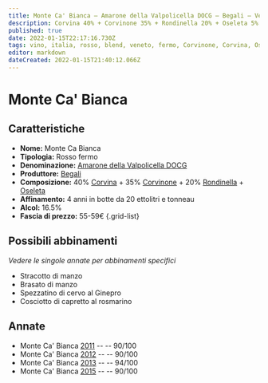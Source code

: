 ```yaml
---
title: Monte Ca' Bianca – Amarone della Valpolicella DOCG – Begali – Veneto (IT) – 55-59€ – 4★-5★
description: Corvina 40% + Corvinone 35% + Rondinella 20% + Oseleta 5% | Stracotto di manzo – Brasato di manzo – Spezzatino di cervo al Ginepro – Cosciotto di capretto al rosmarino
published: true
date: 2022-01-15T22:17:16.730Z
tags: vino, italia, rosso, blend, veneto, fermo, Corvinone, Corvina, Oseleta, Prezzi | 55-59€, Rondinella, Alimento | manzo, Cottura | stracotto, Cottura | brasato,  Spezzatino di cervo al Ginepro, Cosciotto di capretto al rosmarino
editor: markdown
dateCreated: 2022-01-15T21:40:12.066Z
---
```


# Monte Ca' Bianca

## Caratteristiche
- **Nome:** Monte Ca Bianca
- **Tipologia:** Rosso fermo
- **Denominazione:** [Amarone della Valpolicella DOCG](/denominazioni/Italia/Veneto/DOCG/Amarone-della-Valpolicella)
- **Produttore:** [Begali](/produttori/Italia/Veneto/Begali) 
- **Composizione:** 40% [Corvina](/vitigni/Italia/bacca-nera/corvina) + 35% [Corvinone](/vitigni/Italia/bacca-nera/corvinone) + 20% [Rondinella](/vitigni/Italia/bacca-nera/rondinella) + [Oseleta](/vitigni/Italia/bacca-nera/oseleta)
- **Affinamento:** 4 anni in botte da 20 ettolitri e tonneau 
- **Alcol:** 16.5%
- **Fascia di prezzo:** 55-59€
{.grid-list}




## Possibili abbinamenti
*Vedere le singole annate per abbinamenti specifici*

- Stracotto di manzo
- Brasato di manzo
- Spezzatino di cervo al Ginepro
- Cosciotto di capretto al rosmarino

## Annate
- Monte Ca' Bianca [2011](vini/Italia/Veneto/Begali/Amarone-Monte-Ca-Bianca/2011) -- <span class="star-4"></span> -- 90/100
- Monte Ca' Bianca [2012](vini/Italia/Veneto/Begali/Amarone-Monte-Ca-Bianca/2012) -- <span class="star-4"></span> -- 90/100
- Monte Ca' Bianca [2013](vini/Italia/Veneto/Begali/Amarone-Monte-Ca-Bianca/2014) -- <span class="star-5"></span> -- 94/100
- Monte Ca' Bianca [2015](vini/Italia/Veneto/Begali/Amarone-Monte-Ca-Bianca/2015) -- <span class="star-4"></span> -- 90/100
